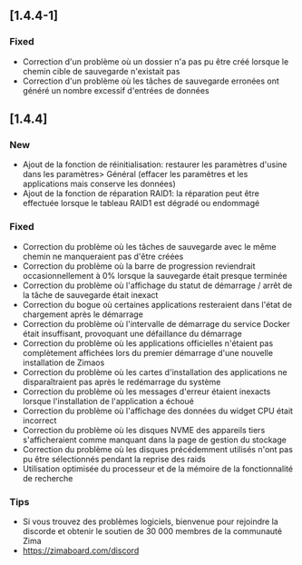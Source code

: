 ## [1.4.4-1]
### Fixed
- Correction d'un problème où un dossier n'a pas pu être créé lorsque le chemin cible de sauvegarde n'existait pas
- Correction d'un problème où les tâches de sauvegarde erronées ont généré un nombre excessif d'entrées de données
## [1.4.4]
### New
- Ajout de la fonction de réinitialisation: restaurer les paramètres d'usine dans les paramètres> Général (effacer les paramètres et les applications mais conserve les données)
- Ajout de la fonction de réparation RAID1: la réparation peut être effectuée lorsque le tableau RAID1 est dégradé ou endommagé
### Fixed
- Correction du problème où les tâches de sauvegarde avec le même chemin ne manqueraient pas d'être créées
- Correction du problème où la barre de progression reviendrait occasionnellement à 0% lorsque la sauvegarde était presque terminée
- Correction du problème où l'affichage du statut de démarrage / arrêt de la tâche de sauvegarde était inexact
- Correction du bogue où certaines applications resteraient dans l'état de chargement après le démarrage
- Correction du problème où l'intervalle de démarrage du service Docker était insuffisant, provoquant une défaillance du démarrage
- Correction du problème où les applications officielles n'étaient pas complètement affichées lors du premier démarrage d'une nouvelle installation de Zimaos
- Correction du problème où les cartes d'installation des applications ne disparaîtraient pas après le redémarrage du système
- Correction du problème où les messages d'erreur étaient inexacts lorsque l'installation de l'application a échoué
- Correction du problème où l'affichage des données du widget CPU était incorrect
- Correction du problème où les disques NVME des appareils tiers s'afficheraient comme manquant dans la page de gestion du stockage
- Correction du problème où les disques précédemment utilisés n'ont pas pu être sélectionnés pendant la reprise des raids
- Utilisation optimisée du processeur et de la mémoire de la fonctionnalité de recherche
### Tips
- Si vous trouvez des problèmes logiciels, bienvenue pour rejoindre la discorde et obtenir le soutien de 30 000 membres de la communauté Zima
- <a href = "https://zimaboard.com/discord" target = "_ blanc" style = "Color: Blue"> https://zimaboard.com/discord </a>
